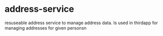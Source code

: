 # address-service
resuseable address service to manage address data. Is used in thirdapp for managing addresses for given personsn
